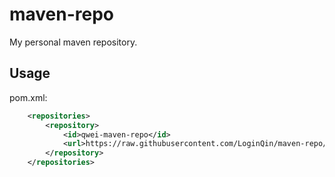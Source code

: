 # maven-repo
My personal maven repository.

## Usage
pom.xml:
```xml
    <repositories>
        <repository>
            <id>qwei-maven-repo</id>
            <url>https://raw.githubusercontent.com/LoginQin/maven-repo/master</url>
        </repository>
    </repositories>
```

